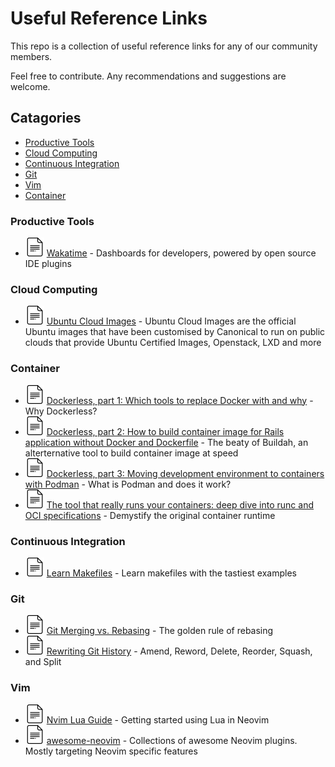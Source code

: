 # Useful Reference Links

This repo is a collection of useful reference links for any of our community members.

Feel free to contribute. Any recommendations and suggestions are welcome.

## Catagories

- [Productive Tools](#productive-tools)
- [Cloud Computing](#cloud-computing)
- [Continuous Integration](#continuous-integration)
- [Git](#git)
- [Vim](#vim)
- [Container](#container)

### Productive Tools

- [![Docs][docs icon]](https://wakatime.com/) [Wakatime](https://wakatime.com/) - Dashboards for developers, powered by open source IDE plugins

### Cloud Computing

- [![Docs][docs icon]](https://cloud-images.ubuntu.com/) [Ubuntu Cloud Images](https://cloud-images.ubuntu.com/) - Ubuntu Cloud Images are the official Ubuntu images that have been customised by Canonical to run on public clouds that provide Ubuntu Certified Images, Openstack, LXD and more

### Container

- [![Docs][docs icon]](https://mkdev.me/en/posts/dockerless-part-1-which-tools-to-replace-docker-with-and-why) [Dockerless, part 1: Which tools to replace Docker with and why](https://mkdev.me/en/posts/dockerless-part-1-which-tools-to-replace-docker-with-and-why) - Why Dockerless?
- [![Docs][docs icon]](https://mkdev.me/en/posts/dockerless-part-2-how-to-build-container-image-for-rails-application-without-docker-and-dockerfile) [Dockerless, part 2: How to build container image for Rails application without Docker and Dockerfile](https://mkdev.me/en/posts/dockerless-part-2-how-to-build-container-image-for-rails-application-without-docker-and-dockerfile) - The beaty of Buildah, an alterternative tool to build container image at speed
- [![Docs][docs icon]](https://mkdev.me/en/posts/dockerless-part-3-moving-development-environment-to-containers-with-podman) [Dockerless, part 3: Moving development environment to containers with Podman](https://mkdev.me/en/posts/dockerless-part-3-moving-development-environment-to-containers-with-podman) - What is Podman and does it work?
- [![Docs][docs icon]](https://mkdev.me/en/posts/the-tool-that-really-runs-your-containers-deep-dive-into-runc-and-oci-specifications) [The tool that really runs your containers: deep dive into runc and OCI specifications](https://mkdev.me/en/posts/the-tool-that-really-runs-your-containers-deep-dive-into-runc-and-oci-specifications) - Demystify the original container runtime

### Continuous Integration

- [![Docs][docs icon]](https://makefiletutorial.com/#top) [Learn Makefiles](https://makefiletutorial.com/#top) - Learn makefiles with the tastiest examples

### Git

- [![Docs][docs icon]](https://www.atlassian.com/git/tutorials/merging-vs-rebasing#the-golden-rule-of-rebasing) [Git Merging vs. Rebasing](https://www.atlassian.com/git/tutorials/merging-vs-rebasing#the-golden-rule-of-rebasing) - The golden rule of rebasing
- [![Docs][docs icon]](https://www.themoderncoder.com/rewriting-git-history/) [Rewriting Git History](https://www.themoderncoder.com/rewriting-git-history/) - Amend, Reword, Delete, Reorder, Squash, and Split

### Vim

- [![Docs][docs icon]](https://github.com/nanotee/nvim-lua-guide) [Nvim Lua Guide](https://github.com/nanotee/nvim-lua-guide) - Getting started using Lua in Neovim
- [![Docs][docs icon]](https://github.com/rockerBOO/awesome-neovim) [awesome-neovim](https://github.com/rockerBOO/awesome-neovim) - Collections of awesome Neovim plugins. Mostly targeting Neovim specific features

[docs icon]: ./assets/docs.svg
